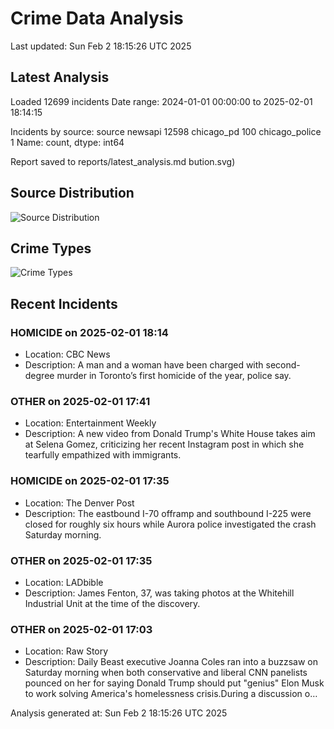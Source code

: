 # Crime Data Analysis
Last updated: Sun Feb  2 18:15:26 UTC 2025

## Latest Analysis

Loaded 12699 incidents
Date range: 2024-01-01 00:00:00 to 2025-02-01 18:14:15

Incidents by source:
source
newsapi           12598
chicago_pd          100
chicago_police        1
Name: count, dtype: int64

Report saved to reports/latest_analysis.md
bution.svg)

## Source Distribution
![Source Distribution](images/source_distribution.svg)

## Crime Types
![Crime Types](images/crime_types.svg)

## Recent Incidents

### HOMICIDE on 2025-02-01 18:14
- Location: CBC News
- Description: A man and a woman have been charged with second-degree murder in Toronto’s first homicide of the year, police say.


### OTHER on 2025-02-01 17:41
- Location: Entertainment Weekly
- Description: A new video from Donald Trump's White House takes aim at Selena Gomez, criticizing her recent Instagram post in which she tearfully empathized with immigrants.


### HOMICIDE on 2025-02-01 17:35
- Location: The Denver Post
- Description: The eastbound I-70 offramp and southbound I-225 were closed for roughly six hours while Aurora police investigated the crash Saturday morning.


### OTHER on 2025-02-01 17:35
- Location: LADbible
- Description: James Fenton, 37, was taking photos at the Whitehill Industrial Unit at the time of the discovery.


### OTHER on 2025-02-01 17:03
- Location: Raw Story
- Description: Daily Beast executive Joanna Coles ran into a buzzsaw on Saturday morning when both conservative and liberal CNN panelists pounced on her for saying Donald Trump should put "genius" Elon Musk to work solving America's homelessness crisis.During a discussion o…

Analysis generated at: Sun Feb  2 18:15:26 UTC 2025
